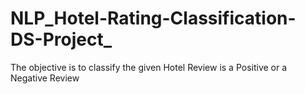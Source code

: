 # NLP_Hotel-Rating-Classification-DS-Project_
The objective is to classify the given Hotel Review is a Positive or a Negative Review
